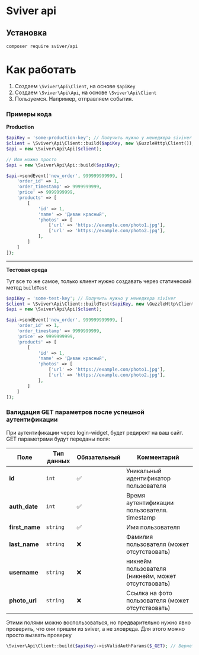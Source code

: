 # Sviver api

## Установка
```shell
composer require sviver/api
```

# Как работать

1. Создаем `\Sviver\Api\Client`, на основе `$apiKey`
2. Создаем `\Sviver\Api\Api`, на основе `\Sviver\Api\Client`
3. Пользуемся. Например, отправляем события.

### Примеры кода

**Production**

```php
$apiKey = 'some-production-key'; // Получить нужно у менеджера siviver
$client = \Sviver\Api\Client::build($apiKey, new \GuzzleHttp\Client());
$api = new \Sviver\Api\Api($client);

// Или можно просто
$api = new \Sviver\Api\Api::build($apiKey);

$api->sendEvent('new_order', 999999999999, [
    'order_id' => 1,
    'order_timestamp' => 9999999999,
    'price' => 9999999999,
    'products' => [
        [
            'id' => 1,
            'name' => 'Диван красный',
            'photos' => [
                ['url' => 'https://example.com/photo1.jpg'],
                ['url' => 'https://example.com/photo2.jpg'],
            ],
        ]
    ]
]);
```

---

**Тестовая среда**

Тут все то же самое, только клиент нужно создавать через статический метод `buildTest`

```php
$apiKey = 'some-test-key'; // Получить нужно у менеджера siviver
$client = \Sviver\Api\Client::buildTest($apiKey, new \GuzzleHttp\Client());
$api = new \Sviver\Api\Api($client);

$api->sendEvent('new_order', 999999999999, [
    'order_id' => 1,
    'order_timestamp' => 9999999999,
    'price' => 9999999999,
    'products' => [
        [
            'id' => 1,
            'name' => 'Диван красный',
            'photos' => [
                ['url' => 'https://example.com/photo1.jpg'],
                ['url' => 'https://example.com/photo2.jpg'],
            ],
        ]
    ]
]);
```

### Валидация GET параметров после успешной аутентификации

При аутентификации через login-widget, будет редирект на ваш сайт. 
GET параметрами будут переданы поля:

| Поле        | Тип данных  | Обязательный | Комментарий                                       |
|------------|------------|--------------|---------------------------------------------------|
| **id**      | `int`       | ✅           | Уникальный идентификатор пользователя             |
| **auth_date** | `int` | ✅           | Время аутентификации пользователя. timestamp      |
| **first_name** | `string`    | ✅           | Имя пользователя                                  |
| **last_name**  | `string`    | ❌           | Фамилия пользователя (может отсутствовать)        |
| **username**   | `string`    | ❌           | никнейм пользователя (никнейм, может отсутствовать)   |
| **photo_url**  | `string`    | ❌           | Ссылка на фото пользователя (может отсутствовать) |


Этими полями можно воспользоваться, но предварительно нужно явно проверить, что они пришли из sviver, а не зловреда.
Для этого можно просто вызвать проверку 

```php
\Sviver\Api\Client::build($apiKey)->isValidAuthParams($_GET); // Вернет boolean
```
